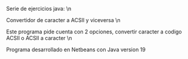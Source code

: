 Serie de ejercicios java: \n

Convertidor de caracter a ACSII y viceversa \n

Este programa pide cuenta con 2 opciones, convertir caracter a codigo ACSII o ACSII a caracter \n

Programa desarrollado en Netbeans con Java version 19 
